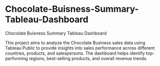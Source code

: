 # Chocolate-Buisness-Summary-Tableau-Dashboard
Chocolate Buisness Summary Tableau Dashboard

This project aims to analyze the Chocolate Business sales data using Tableau Public to provide insights into sales performance across different countries, products, and salespersons. The dashboard helps identify top-performing regions, best-selling products, and overall revenue trends.